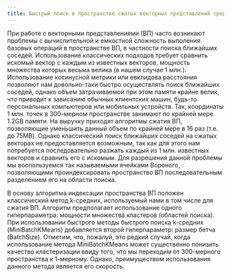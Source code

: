 ```yaml
---
title: Быстрый поиск в пространстве сжатых векторных представлений средствами асимметрической кластеризации Вороного
---
```

При работе с векторными представлениями (ВП) часто возникают проблемы с вычислительной и емкостной сложность выполения базовых операций в пространстве ВП, в частности поиска ближайших соседей. Использование классических подходов требует сравнить искомый вектор с каждым из известных векторов, мощность множества которых весьма велика (в нашем случае 1 млн.). Использование косинусной метрики или евклидова расстояния позволяют нам довольно-таки быстро осуществлять поиск ближайших соседей, однако объем затрачиваемой при этом памяти крайне велик, что приводит к зависанию обычных клиентских машин, будь-то персональных компьютеров или мобильных устройств. Так, координаты 1 млн. точек в 300-мерном пространстве занимают по крайней мере 1.2GB памяти. На выручку приходят алгоритмы сжатия ВП, позволяющие уменьшить данный объем по крайней мере в 16 раз (т.е. до 75MB). Однако классический поиск ближайших соседей на сжатых векторах не предоставляется возможным, так как для этого нам потребуется последовательно разжать каждый из 1 млн. известных векторов и сравнить его с искомым. Для разрешения данной проблемы мы воспользуемся так называемыми ячейками Вороного, позволяющими проиндексировать пространство ВП последовательным разделением его на области поиска.

В основу алгоритма индексации пространства ВП положен классический метод k-средних, используемый нами в том числе для сжатия ВП. Алгоритм предполагает использование одного гиперпараметра: мощности множества кластеров (областей поиска). При использовании быстрого методы быстрого поиска k-средних (MiniBatchKMeans) добавляется второй гиперпараметр: размер бетча (BatchSize). Отметим, что, пожалуй, это редкий случай, когда использование метода MiniBatchKMeans может существенно понизить качество кластеризации ввиду того, что мы переходим от 300-мерного пространства к 1-мерному. Однако, преимуществом использования данного метода является его скорость.
